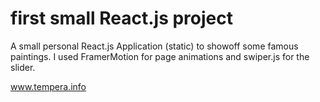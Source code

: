 # first small React.js project

A small personal React.js Application (static) to showoff some famous paintings. I used FramerMotion for page animations and swiper.js for the slider.

www.tempera.info
